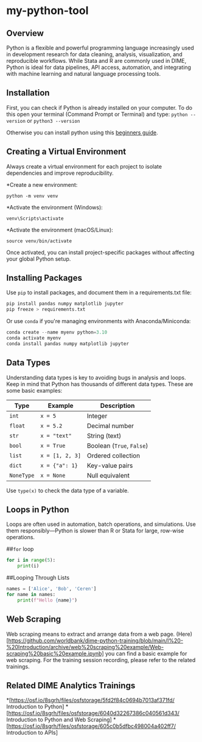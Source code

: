 # my-python-tool
## Overview

Python is a flexible and powerful programming language increasingly used in development research for data cleaning, analysis, visualization, and reproducible workflows. While Stata and R are commonly used in DIME, Python is ideal for data pipelines, API access, automation, and integrating with machine learning and natural language processing tools.

## Installation

First, you can check if Python is already installed on your computer. To do this open your terminal (Command Prompt or Terminal) and type:
 <code>python --version</code>
or 
 <code>python3 --version</code>

Otherwise you can install python using this [beginners guide](https://wiki.python.org/moin/BeginnersGuide/Download/).

## Creating a Virtual Environment

Always create a virtual environment for each project to isolate dependencies and improve reproducibility.

*Create a new environment:

<code>python -m venv venv</code>

*Activate the environment (Windows):

<code>venv\Scripts\activate</code>

*Activate the environment (macOS/Linux):

<code>source venv/bin/activate</code>

Once activated, you can install project-specific packages without affecting your global Python setup.


## Installing Packages

Use <code>pip</code> to install packages, and document them in a requirements.txt file:

```python
pip install pandas numpy matplotlib jupyter
pip freeze > requirements.txt
```

 
Or use <code>conda</code> if you're managing environments with Anaconda/Miniconda:

```python
conda create --name myenv python=3.10
conda activate myenv
conda install pandas numpy matplotlib jupyter
```


## Data Types

Understanding data types is key to avoiding bugs in analysis and loops. Keep in mind that Python has thousands of different data types. These are some basic examples:

| Type       | Example         | Description               |
| ---------- | --------------- | ------------------------- |
| `int`      | `x = 5`         | Integer                   |
| `float`    | `x = 5.2`       | Decimal number            |
| `str`      | `x = "text"`    | String (text)             |
| `bool`     | `x = True`      | Boolean (`True`, `False`) |
| `list`     | `x = [1, 2, 3]` | Ordered collection        |
| `dict`     | `x = {"a": 1}`  | Key-value pairs           |
| `NoneType` | `x = None`      | Null equivalent           |

Use `type(x)` to check the data type of a variable.


## Loops in Python

Loops are often used in automation, batch operations, and simulations. Use them responsibly—Python is slower than R or Stata for large, row-wise operations.

##<code>for</code> loop
```python
for i in range(5):
    print(i)
```
##Looping Through Lists 
```python
names = ['Alice', 'Bob', 'Ceren']
for name in names:
    print(f"Hello {name}")
```

## Web Scraping 

Web scraping means to extract and arrange data from a web page. (Here)[https://github.com/worldbank/dime-python-training/blob/main/I%20-%20Introduction/archive/web%20scraping%20example/Web-scraping%20basic%20example.ipynb] you can find a basic example for web scraping. For the training session recording, please refer to the related trainings. 

## Related DIME Analytics Trainings

*[https://osf.io/8sgrh/files/osfstorage/5fd2f84c0694b7013af371fd/ Introduction to Python]
*[https://osf.io/8sgrh/files/osfstorage/6040d32267386c040561d343/ Introduction to Python and Web Scraping]
*[https://osf.io/8sgrh/files/osfstorage/605c0b5dfbc498004a402ff7/ Introduction to APIs]
